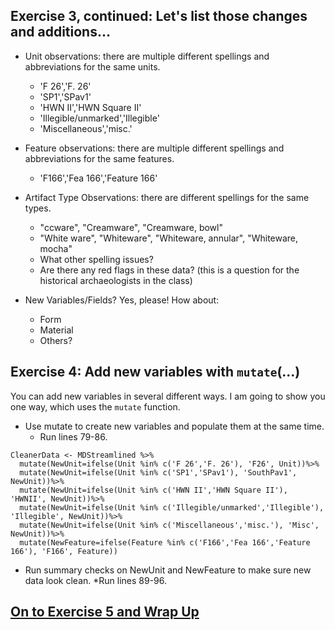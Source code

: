 ## Exercise 3, continued: Let's list those changes and additions...

* Unit observations: there are multiple different spellings and abbreviations for the same units.
    * 'F 26','F. 26'
    * 'SP1','SPav1'
    * 'HWN II','HWN Square II'
    * 'Illegible/unmarked','Illegible'
    * 'Miscellaneous','misc.'

* Feature observations: there are multiple different spellings and abbreviations for the same features.
   * 'F166','Fea 166','Feature 166'

* Artifact Type Observations: there are different spellings for the same types.
   * "ccware", "Creamware", "Creamware, bowl"
   * "White ware", "Whiteware", "Whiteware, annular", "Whiteware, mocha"
   * What other spelling issues?
   * Are there any red flags in these data? (this is a question for the historical archaeologists in the class)

* New Variables/Fields? Yes, please! How about:
   * Form
   * Material
   * Others?

## Exercise 4: Add new variables with `mutate`(...)

You can add new variables in several different ways. I am going to show you one way, which uses the `mutate` function.

* Use mutate to create new variables and populate them at the same time.
   * Run lines 79-86.
```
CleanerData <- MDStreamlined %>%
  mutate(NewUnit=ifelse(Unit %in% c('F 26','F. 26'), 'F26', Unit))%>%
  mutate(NewUnit=ifelse(Unit %in% c('SP1','SPav1'), 'SouthPav1', NewUnit))%>%
  mutate(NewUnit=ifelse(Unit %in% c('HWN II','HWN Square II'), 'HWNII', NewUnit))%>%
  mutate(NewUnit=ifelse(Unit %in% c('Illegible/unmarked','Illegible'), 'Illegible', NewUnit))%>%
  mutate(NewUnit=ifelse(Unit %in% c('Miscellaneous','misc.'), 'Misc', NewUnit))%>%
  mutate(NewFeature=ifelse(Feature %in% c('F166','Fea 166','Feature 166'), 'F166', Feature))
```
* Run summary checks on NewUnit and NewFeature to make sure new data look clean.
   *Run lines 89-96.

## [On to Exercise 5 and Wrap Up](https://github.com/DAACS-Research-Consortium/DAACS-Open-Academy/blob/main/FSS2021/Workshop4/Part_V.md)

